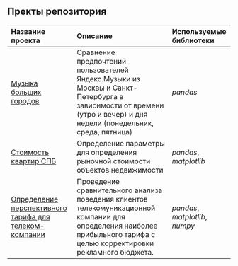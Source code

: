 
## Пректы репозитория


| Название проекта | Описание | Используемые библиотеки | 
| :---------------------- | :---------------------- | :---------------------- |
| [Музыка больших городов]((https://github.com/serikkk84/practicum/blob/main/music%20of%20big%20cities/Музыка%20больших%20городов.ipynb)) | Сравнение предпочтений пользователей Яндекс.Музыки из Москвы и Санкт-Петербурга в зависимости от времени (утро и вечер) и дня недели (понедельник, среда, пятница)| *pandas* |
| [Стоимость квартир СПБ](https://github.com/serikkk84/practicum/blob/main/cost%20of%20apartments/Стоимость%20квартир%20СПБ.ipynb) | Определение параметры для определения рыночной стоимости объектов недвижимости| *pandas*, *matplotlib* |
| [Определение перспективного тарифа для телеком-компании](https://github.com/serikkk84/practicum/blob/main/favorable%20tariff/Определение%20перспективного%20тарифа%20для%20телеком-компании.ipynb) | Проведение сравнительного анализа поведения клиентов телекомуникационной компании для определения наиболее прибыльного тарифа с целью корректировки рекламного бюджета.| *pandas*, *matplotlib*, *numpy* |
